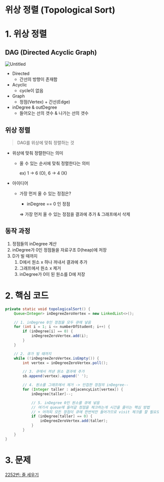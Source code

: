 # 위상 정렬 (Topological Sort)

# 1. 위상 정렬

## DAG (Directed Acyclic Graph)

![Untitled](%E1%84%8B%E1%85%B1%E1%84%89%E1%85%A1%E1%86%BC%20%E1%84%8C%E1%85%A5%E1%86%BC%E1%84%85%E1%85%A7%E1%86%AF%20(Topological%20Sort)%2052682d9d790e4db88668dc69304d1b82/Untitled.png)

- Directed
    - 간선의 방향이 존재함
- Acyclic
    - cycle이 없음
- Graph
    - 정점(Vertex) + 간선(Edge)
- inDegree & outDegree
    - 들어오는 선의 갯수 & 나가는 선의 갯수

## 위상 정렬

> DAG를 위상에 맞춰 정렬하는 것
>
- 위상에 맞춰 정렬한다는 의미
    - 올 수 있는 순서에 맞춰 정렬한다는 의미

      ex) 1 → 6 (O), 6 → 4 (X)

- 아이디어
    - 가장 먼저 올 수 있는 정점은?
        - inDegree == 0 인 정점

      ⇒ 가장 먼저 올 수 있는 정점을 결과에 추가 & 그래프에서 삭제


## 동작 과정

1. 정점들의 inDegree 계산
2. inDegree가 0인 정점들을 자료구조 D(heap)에 저장
3. D가 빌 때까지
    1. D에서 원소 x 하나 꺼내서 결과에 추가
    2. 그래프에서 원소 x 제거
    3. inDegree가 0이 된 원소를 D에 저장

# 2. 핵심 코드

```java
private static void topologicalSort() {
    Queue<Integer> inDegreeZeroVertex = new LinkedList<>();

    // 1. inDegree 0인 정점을 모두 큐에 넣음
    for (int i = 1; i <= numberOfStudent; i++) {
        if (inDegree[i] == 0) {
            inDegreeZeroVertex.add(i);
        }
    }

    // 2. 큐가 빌 때까지
    while (!inDegreeZeroVertex.isEmpty()) {
        int vertex = inDegreeZeroVertex.poll();

        // 3. 큐에서 꺼낸 원소 결과에 추가
        sb.append(vertex).append(' ');

        // 4. 원소를 그래프에서 제거 -> 인접한 정점의 inDegree--
        for (Integer taller : adjacencyList[vertex]) {
            inDegree[taller]--;

            // 5. inDegree 0인 원소를 큐에 넣음
            // 여기서 queue에 들어갈 정점을 체크하는게 시간을 줄이는 핵심 방법
            // + 어차피 모든 정점이 큐에 한번씩만 들어가므로 visit 체크를 할 필요도 없음
            if (inDegree[taller] == 0) {
                inDegreeZeroVertex.add(taller);
            }
        }
    }
}
```

# 3. 문제

[2252번: 줄 세우기](%E1%84%8B%E1%85%B1%E1%84%89%E1%85%A1%E1%86%BC%20%E1%84%8C%E1%85%A5%E1%86%BC%E1%84%85%E1%85%A7%E1%86%AF%20(Topological%20Sort)%2052682d9d790e4db88668dc69304d1b82/2252%E1%84%87%E1%85%A5%E1%86%AB%20%E1%84%8C%E1%85%AE%E1%86%AF%20%E1%84%89%E1%85%A6%E1%84%8B%E1%85%AE%E1%84%80%E1%85%B5%20e04424cc10ed495098373972336759a1.md)